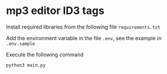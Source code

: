 # mp3 editor ID3 tags

Install required libraries from the following file `requirements.txt`

Add the environment variable in the file `.env`, see the example in `.env.sample`

Execute the following command

```
python3 main.py
```